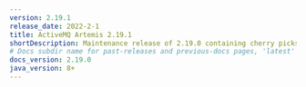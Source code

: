 ```yaml
---
version: 2.19.1
release_date: 2022-2-1
title: ActiveMQ Artemis 2.19.1
shortDescription: Maintenance release of 2.19.0 containing cherry picks from 2.20.0 and 2.21.0.
# Docs subdir name for past-releases and previous-docs pages, 'latest' is always used on the main download page.
docs_version: 2.19.0
java_version: 8+
---
```


